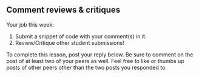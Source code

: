 ## Comment reviews & critiques

Your job this week:

1. Submit a snippet of code with your comment(s) in it.
1. Review/Critique other student submissions!

To complete this lesson, post your reply below. Be sure to comment on the post
of at least two of your peers as well. Feel free to like or thumbs up posts of
other peers other than the two posts you responded to.
